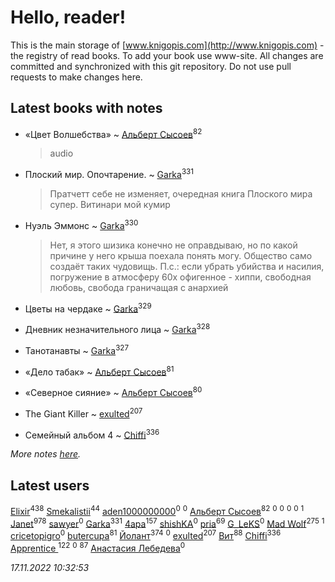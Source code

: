 # Hello, reader!
This is the main storage of [www.knigopis.com](http://www.knigopis.com) - the registry of read books.
To add your book use www-site. All changes are committed and synchronized with this git repository.
Do not use pull requests to make changes here.


## Latest books with notes
* «Цвет Волшебства» ~ [Альберт Сысоев](users/474/47446642-vkontakte)<sup>82</sup>
    > audio

* Плоский мир. Опочтарение. ~ [Garka](users/115/115753719718250012620-google)<sup>331</sup>
    > Пратчетт себе не изменяет, очередная книга Плоского мира супер. Витинари мой кумир

* Нуэль Эммонс ~ [Garka](users/115/115753719718250012620-google)<sup>330</sup>
    > Нет, я этого шизика конечно не оправдываю, но по какой причине у него крыша поехала понять могу. Общество само создаёт таких чудовищь. П.с.: если убрать убийства и насилия, погружение в атмосферу 60х офигенное - хиппи, свободная любовь, свобода граничащая с анархией

* Цветы на чердаке ~ [Garka](users/115/115753719718250012620-google)<sup>329</sup>

* Дневник незначительного лица ~ [Garka](users/115/115753719718250012620-google)<sup>328</sup>

* Танотанавты ~ [Garka](users/115/115753719718250012620-google)<sup>327</sup>

* «Дело табак» ~ [Альберт Сысоев](users/474/47446642-vkontakte)<sup>81</sup>

* «Северное сияние» ~ [Альберт Сысоев](users/474/47446642-vkontakte)<sup>80</sup>

* The Giant Killer ~ [exulted](users/100/100599204551896265722-google)<sup>207</sup>

* Семейный альбом 4 ~ [Chiffi](users/105/105831994080785626680-google)<sup>336</sup>


_More notes [here](latest_books_with_notes.md)._


## Latest users
[Elixir](users/115/115826717712507836033-google)<sup>438</sup> 
[Smekalistii](users/864/86487125-vkontakte)<sup>44</sup> 
[aden1000000000](users/185/18514627-yandex)<sup>0</sup> 
[](users/112/112929930635076578999-google)<sup>0</sup> 
[Альберт Сысоев](users/474/47446642-vkontakte)<sup>82</sup> 
[](users/115/115339911132983129941-google)<sup>0</sup> 
[](users/107/107887484373704297776-google)<sup>0</sup> 
[](users/107/107967543883596923419-google)<sup>0</sup> 
[](users/109/109363607816033953885-google)<sup>0</sup> 
[](users/114/114112027514930339791-google)<sup>1</sup> 
[Janet](users/108/108113656204404967440-google)<sup>978</sup> 
[sawyer](users/117/117035910904503216203-google)<sup>0</sup> 
[Garka](users/115/115753719718250012620-google)<sup>331</sup> 
[4apa](users/117/117392596378069249667-google)<sup>157</sup> 
[shishKA](users/100/100388448555259282555-google)<sup>0</sup> 
[pria](users/128/128917939-vkontakte)<sup>69</sup> 
[G_LeKS](users/106/106739562335093016041-google)<sup>0</sup> 
[Mad Wolf](users/947/94738840-vkontakte)<sup>275</sup> 
[](users/114/114908731072426313764-google)<sup>1</sup> 
[cricetopigro](users/189/189877867-vkontakte)<sup>0</sup> 
[butercupa](users/193/193697993-vkontakte)<sup>81</sup> 
[Йолант](users/104/104690883692185089260-google)<sup>374</sup> 
[](users/108/108681363726410562880-google)<sup>0</sup> 
[exulted](users/100/100599204551896265722-google)<sup>207</sup> 
[Вит](users/300/300273923-vkontakte)<sup>88</sup> 
[Chiffi](users/105/105831994080785626680-google)<sup>336</sup> 
[Apprentice ](users/528/52821952-vkontakte)<sup>122</sup> 
[](users/147/1470945916-yandex)<sup>0</sup> 
[](users/153/1537586159620888-facebook)<sup>87</sup> 
[Анастасия  Лебедева](users/100/100263890971268160725-google)<sup>0</sup> 


_17.11.2022 10:32:53_
